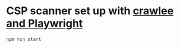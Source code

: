 # CSP scanner set up with [crawlee and Playwright](https://crawlee.dev/api/playwright-crawler/class/PlaywrightCrawler)

```bash
npm run start
```
